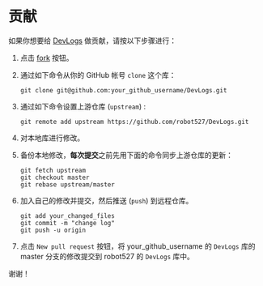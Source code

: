 贡献
================================================================================

如果你想要给 [DevLogs](https://github.com/robot527/DevLogs) 做贡献，请按以下步骤进行：

1. 点击 [fork](https://github.com/login?return_to=%2Frobot527%2FDevLogs) 按钮。

2. 通过如下命令从你的 GitHub 帐号 `clone` 这个库： 

    ```
    git clone git@github.com:your_github_username/DevLogs.git
    ```

3. 通过如下命令设置上游仓库 (`upstream`) :

    ```
    git remote add upstream https://github.com/robot527/DevLogs.git
    ```

4. 对本地库进行修改。

5. 备份本地修改，**每次提交**之前先用下面的命令同步上游仓库的更新：

    ```
    git fetch upstream
    git checkout master
    git rebase upstream/master
    ```

6. 加入自己的修改并提交，然后推送 (`push`) 到远程仓库。

    ```
    git add your_changed_files
	git commit -m "change log"
    git push -u origin
    ```

7. 点击 `New pull request` 按钮，将 your_github_username 的 `DevLogs` 库的 master 分支的修改提交到 robot527 的 `DevLogs` 库中。

谢谢！
